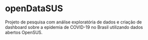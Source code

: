 # openDataSUS
Projeto de pesquisa com análise exploratória de dados e criação de dashboard sobre a epidemia de COVID-19 no Brasil utilizando dados abertos OpenSUS. 
